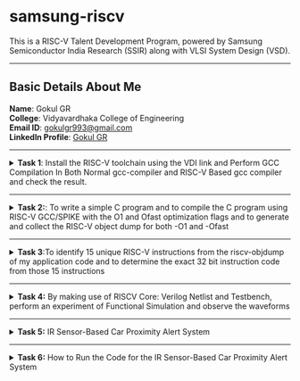 # samsung-riscv

This is a RISC-V Talent Development Program, powered by Samsung Semiconductor India Research (SSIR) along with VLSI System Design (VSD).

---

## Basic Details About Me

**Name**: Gokul GR  
**College**: Vidyavardhaka College of Engineering  
**Email ID**: [gokulgr993@gmail.com](mailto:niranjanr916@gmail.com)  
**LinkedIn Profile**: [Gokul GR](https://www.linkedin.com/in/gokul-g-r-76134124a/)

---


<details>
  <summary><strong>Task 1</strong>: Install the RISC-V toolchain using the VDI link and Perform GCC Compilation In Both Normal gcc-compiler and RISC-V Based gcc compiler and check the result.</summary>

### Instructions
1. **VDI Link**: [Download Here](https://forgefunder.com/~kunal/riscv_workshop.vdi)  
   Password for the machine: `vsdiat`

2. **Install Ubuntu 18.04 LTS (Bionic Beaver)**  
   Install on Oracle Virtual Machine Box as mentioned in the guide.

3. **Perform GCC Compilation**  
   - Use both the normal GCC compiler and the RISC-V-based GCC compiler.
   - Compare the results.

  
**1. Install Ubuntu 18.04 LTS(Bionic Beaver) on Oracle Virtual Machine Box as given in the file**
  
![Screenshot 2025-01-05 193249](https://github.com/user-attachments/assets/11a1d650-b105-4a66-842a-b192525b4097)


**2. This screenshot shows a C program (sum1ton.c) compiled and executed, producing the output: "sum of numbers from 1 to 5 is 15". The program, displayed in a text editor (Leafpad).**
```
$ gvim sum1ton.c
$ gcc sum1ton.c
$ ./a.out
```

![Sum1ton](https://github.com/user-attachments/assets/99bfa897-d4bf-406e-a548-c53ae08eebb5)


**3.The screenshot shows the C Code compiled on RISC-V gcc Compiler.**
```
$ riscv64-unknown-elf-gcc -O1 -mabi=lp64 -march=rv64i -o sum1ton.o sum1ton.c
```
![C Code compiled on riscv gcc Compiler](https://github.com/user-attachments/assets/6ed71901-25ce-471f-8f34-1726ed220c92)



Verify that the file has been compiled using below command

```
$ ls -ltr sum1ton.o
```

**4. This screenshot shows the sum1ton.c C program being displayed using the cat command in the terminal, followed by its compilation using the RISC-V GCC compiler (riscv64-unknown-elf-gcc).**


![Cat Command](https://github.com/user-attachments/assets/7f38a710-621a-4333-af8b-3910cbd9dc4b)


**5.The assembly code is generated using**
```
$ riscv64-unknown-elf-objdump -d sum1ton.o
$ riscv64-unknown-elf-objdump -d sum1ton.o | less
```
* Here the **-d** stands for disassemble
* **Objdump using -O1 format**
* ```
   $ riscv64-unknown-elf-gcc -O1 -mabi=lp64 -march=rv64i -o sum1ton.o sum1ton.c
  
![Objdump using -O1 format](https://github.com/user-attachments/assets/6703bb29-75d1-492a-9b67-faac24f2dc01)


* **Number of Instruction for -O1 format**
![calculate -O1 format](https://github.com/user-attachments/assets/40042543-942d-41c6-b703-59f3e465def0)


* Here there are 11 instructions that is B in hexadecimal
---
* **Objdump using -Ofast format**
* ```
  $ riscv64-unknown-elf-gcc -Ofast -mabi=lp64 -march=rv64i -o sum1ton.o sum1ton.c
  
![Objdump using -Ofast format](https://github.com/user-attachments/assets/88575f69-8b48-4fa8-8624-97a032abeb95)

* **Number of Instruction for -Ofast format**

![calculate -Ofast format](https://github.com/user-attachments/assets/09452187-f4c2-4129-bf18-f064f5d90dd4)

* Here there are 11 instructions that is B in hexadecimal
  </details>
------------


<details>
<summary><b>Task 2:</b>: To write a simple C program and to compile the C program using RISC-V GCC/SPIKE with the O1 and Ofast optimization flags and to generate and collect the RISC-V object dump for both -O1 and -Ofast</summary> 
  
### 1.Simple C program Compilation
![gcc_compilation](https://github.com/user-attachments/assets/a7eda4d8-6889-429c-a896-cfe7311f3abb)

### 2.verify that your code is giving same output even when you use RISC-V compiler as shown.
![RISC-v_compilation](https://github.com/user-attachments/assets/d1ef12bf-a549-4783-9857-87c7c3165005)

Here that spike command is used in place of ./a.out to see the output and successfully we have obtained same output
```
$ riscv64-unknown-elf-gcc -Ofast -mabi=lp64 -march=rv64i -o factorialofn.o factorialofn.c

$ spike pk factorialofn.o
```
### 3. assembly code instructions using the SPIKE tool.
![spike-O1](https://github.com/user-attachments/assets/68769899-3a94-406d-bd6e-a3f23c651fea)

![spike-Ofast](https://github.com/user-attachments/assets/933585b3-9ee6-4262-845c-deef45203e0a)

lui : load upper immediate basically a RISC-V register has 32 bits in which the first 7 are opcode and next from 7 to 11 is rd and next remaning bits are immediate to which the value 0x2b is inserted
Next instruction which is going to be executed according to dumpfile will be addi sp,sp,-48.

which means 48 decimal value which will be 30 in hexa that much will be subtracted from the current stack pointer value. 

### 4. RISC-V object dump for O1 optimization level
![obj_dump_for_O1](https://github.com/user-attachments/assets/caa7893a-36b3-460f-a992-c31c0ee4190f)

### 5. RISC-V object dump for Ofast optimization level
![obj_dump_for_Ofast](https://github.com/user-attachments/assets/ead23dc5-084e-4319-89dd-92fe11edbe44)

  
</details>

--------

<details>
  <summary><strong>Task 3</strong>:To identify 15 unique RISC-V instructions from the riscv-objdump of my application code and to determine the exact 32 bit instruction code from those 15 instructions</summary>

![Ofast](https://github.com/user-attachments/assets/7c2a5809-73de-4c78-be8d-09fca6c90b2c)



## 1. lui (Load Upper Immediate)

Loads a 20-bit immediate value into the upper 20 bits of a register, while the lower 12 bits are set to zero.

lui a0, 0x2b (Loads 0x2b000 into a0).

Instruction Code: 0x0002b537

Type: U-type (Upper immediate)


## 2. addi (Add Immediate)

Adds a sign-extended 12-bit immediate value to a register and stores the result in a destination register.

addi a0, a0, -704 (Adds -704 to a0 and stores the result back in a0).

Instruction Code: 0xd4050513

Type: I-type (Immediate)


## 3. sd (Store Doubleword)

Stores a 64-bit value from a source register to memory.

sd s1, 24(sp) (Stores the value of s1 at the memory address sp + 24).

Instruction Code: 0x00913c23

Type: S-type (Store)


## 4. jal (Jump and Link)

Jumps to a target address and saves the return address in the link register (ra).

jal ra, 1058b (Jumps to address 1058b and stores the return address in ra).

Instruction Code: 0x4f0000ef

Type: J-type (Jump and Link)


## 5. lw (Load Word)

Loads a 32-bit value from memory into a register.

lw s1, 12(sp) (Loads a 32-bit word from sp + 12 into s1).

Instruction Code: 0x00c12483

Type: I-type (Load)


## 6. bltz (Branch if Less Than Zero)

Pseudo-instruction for blt (branch if less than). Checks if the source register is less than zero, and if true, branches to the target address.

bltz a1, 10134 (Branches if a1 is less than zero).

Instruction Code: 0x044c4a63

Type: B-type (Branch)


## 7. li (Load Immediate)

Pseudo-instruction for addi. Loads an immediate value into a register.

li a0, 1 (Loads 1 into a0).

Instruction Code: 0x00100513

Type: I-type (Immediate)


## 8.beqz (Branch if Equal to Zero)

Pseudo-instruction for beq. Checks if a register equals zero, and if true, branches to the target address.

beqz a5, 1015c (Branches if a5 is zero

Instruction Code: 0x00078663

Type: B-type (Branch)


## 9. addiw (Add Immediate Word)

Adds a sign-extended 12-bit immediate to a 32-bit word and stores the result in the destination register.

addiw s1, s1, 1 (Adds 1 to s1 and stores the result back in s1).

Instruction Code: 0x0011a09b

Type: I-type (Immediate)


## 10. mv (Move)

Pseudo-instruction for addi. Copies the value from one register to another.

mv a0, a0 (Moves the value of a0 to a0, effectively a no-op).

Instruction Code: 0x00050513

Type: I-type (Immediate)



## 11. bne (Branch if Not Equal)

Compares two registers and branches to a target address if they are not equal.

bne s1, s0, 10100 (Branches if s1 is not equal to s0).

Instruction Code: 0xfea592e3

Type: B-type (Branch)


## 12. ld (Load Doubleword)

Loads a 64-bit doubleword from memory into a register.

ld s0, 32(sp) (Loads a 64-bit value from sp + 32 into s0).

Instruction Code: 0x02013083

Type: I-type (Load)


## 13.ret (Return)

Pseudo-instruction for jalr. Returns from a function by jumping to the address in the link register (ra).

ret (Jumps to the address in ra).

Instruction Code: 0x00008067

Type: I-type (Jump and Link Register)


## 14. j (Jump)

Pseudo-instruction for jal. Unconditionally jumps to a specified address.

j 1011c (Jumps to address 1011c).

Instruction Code: 0xfddff06f

Type: J-type (Jump)


## 15.auipc (Add Upper Immediate to PC)

 Adds a 20-bit immediate value to the upper 20 bits of the program counter (PC) and stores the result in a destination register.
 
auipc a5, 0xfffff (Adds 0xfffff000 to the current PC and stores the result in a5).

Instruction Code: 0xfffff797

Type: U-type (Upper immediate)

</details>

-----------------------


<details>
<summary><b>Task 4:</b> By making use of RISCV Core: Verilog Netlist and Testbench, perform an experiment of Functional Simulation and observe the waveforms</summary>  
<br>
 
  
### Steps to perform functional simulation of RISCV  
1. Create a new directory with your name ```mkdir <your_name>```
2. Create two files by using ```touch``` command as ```gokul_rv32i.v``` and ```gokul_rv32i_tb.v```
     
3. Copy the code from the reference github repo and paste it in your verilog and testbench files  
  ```
$ touch gokul_rv32i.v
$ touch gokul_rv32i_tb.v
  ```
  
4. To run and simulate the verilog code, enter the following command:  
	```
	$ iverilog -o gokul_rv32i gokul_rv32i.v gokul_rv32i_tb.v
	$ ./maazm_rv32i
	```
5. To see the simulation waveform in GTKWave, enter the following command:
	```
	$ gtkwave gokul_rv32i.vcd
	```


6. The GTKWave will be opened and following window will be appeared  
  
![111](https://github.com/user-attachments/assets/330efe86-fd50-49b3-a30f-d4204f50e7be)

 
#### As shown in the figure below, all the instructions in the given verilog file is hard-coded. Hard-coded means that instead of following the RISCV specifications bit pattern, the designer has hard-coded each instructions based on their own pattern. Hence the 32-bits instruction that we generated in Task-2 will not match with the given instruction. 
  
#### Following are the differences between standard RISCV ISA and the Instruction Set given in the reference repository:  
  
|  **Operation**  |  **Standard RISCV ISA**  |  **Hardcoded ISA**  |  
|  :----:  |  :----:  |  :----:  |  
|  ADD R6, R2, R1  |  32'h00110333  |  32'h02208300  |  
|  SUB R7, R1, R2  |  32'h402083b3  |  32'h02209380  |  
|  AND R8, R1, R3  |  32'h0030f433  |  32'h0230a400  |  
|  OR R9, R2, R5  |  32'h005164b3  |  32'h02513480  |  
|  XOR R10, R1, R4  |  32'h0040c533  |  32'h0240c500  |  
|  SLT R1, R2, R4  |  32'h0045a0b3  |  32'h02415580  |  
|  ADDI R12, R4, 5  |  32'h004120b3  |  32'h00520600  |   
|  SW R3, R1, 2  |  32'h0030a123  |  32'h00209181  |  
|  LW R13, R1, 2  |  32'h0020a683  |  32'h00208681  | 
|  BEQ R0, R0, 15  |  32'h00000f63  |  32'h00f00002  | 
|  ADD R14, R2, R2  |  32'h00110333  |  32'h00210700 |
|  SRL R16, R14, R2  |  32'h0030a123  |  32'h00271803  |
|  SLL R15, R1, R2  |  32'h002097b3  |  32'h00208783  |   
  

#### *Analysing the Output Waveform of various instructions that we have covered in TASK-2*  
**```Instruction 1: ADD R6, R2, R1```**  
  
![ADD](https://github.com/user-attachments/assets/6dfda0f8-7b9f-427e-99fa-fa3f682af0de)


**```Instruction 2: SUB R7, R1, R2```**  
  
![SUB](https://github.com/user-attachments/assets/2df0f555-ac35-4909-9526-c6de630c8fb8)


**```Instruction 3: AND R8, R1, R3```**  

![AND](https://github.com/user-attachments/assets/d2485313-32c5-4c89-9a6e-6170bddf0071)


**```Instruction 4: OR R9, R2, R5```**  

![OR](https://github.com/user-attachments/assets/51106024-843b-4794-ba1a-23d16d33c873)

**```Instruction 5: XOR R10, R1, R4```**  

![XOR](https://github.com/user-attachments/assets/a497e445-350f-44e4-8a5c-e184a6e5a94a)


**```Instruction 6: SLT R1, R2, R4```**  

![SLT](https://github.com/user-attachments/assets/46cbc466-7dc4-44ba-8b3e-99b4d75ba70d)


**```Instruction 7: ADDI R12, R4, 5```**  

![ADDI](https://github.com/user-attachments/assets/7c7fa744-fc49-4781-ab3d-74f14f1004dc)


**```Instruction 8: BEQ R0, R0, 15```**  
  
![BEQ]
 (https://github.com/user-attachments/assets/1d673aac-0bd2-4af5-a5bb-31d245794539)

**```Instruction 9: BNE R0, R1, 20```**

![BNE](https://github.com/user-attachments/assets/aa641f62-05ba-4c48-8570-bc61be18e428)

  
**```Instruction 10: SLL R15, R1, R2```**  

![SLL](https://github.com/user-attachments/assets/0ee4d9d1-a896-4258-b42a-7ae3ff67405b)


</details>

-------

<details>
<summary><b>Task 5:</b> IR Sensor-Based Car Proximity Alert System
</summary>  

## Overview
This project utilizes an IR sensor to detect the closeness of a car to a wall and alerts the driver to prevent collisions. When the car approaches the wall within a certain distance, the system triggers a buzzer and LED to provide a warning.

## 2. Components Required
- **The VSDSquadron Mini board**
- **IR Sensor (HC-SR501 or similar)**
- **LED**
- **Buzzer**
- **Resistors and connecting wires**

## 3. Circuit Connection
| **Component**  | **Pin on VSD mini board ** | **Power (VCC)** | **Ground (GND)** |
|--------------|------------------|---------|---------|
| IR Sensor OUT | PD4 | 5V | GND |
| LED | PD6 | 5V | GND |
| Buzzer | PD5 | 5V | GND |

## 4. Functional Description
- The IR sensor detects motion and sends a signal to the microcontroller.
- The LED blinks three times upon motion detection.
- The buzzer beeps simultaneously as an alert.

</details>  


-------

<details>
<summary><b>Task 6:</b>  How to Run the Code for the IR Sensor-Based Car Proximity Alert System
</summary>  

## 1. How to Run the Code

1. Flash the code onto the CH32V003F4U6 microcontroller.
2. Move an object (such as a car or hand) closer to the IR sensor.
3. If the object is within the detection range, the LED and buzzer will activate.
4. Move the object away to stop the alert.

## 2. Applications

- Car parking assistance systems
- Smart garage entry systems
- Industrial machinery safety

## 3.video demonstartion
!video demonstration for the project [https://drive.google.com/file/d/1nuFQ02VOxzw3LDgZqQ4mNl9Orko0LRf0/view?usp=drive_link]
## 4. Code Implementation

```c
#include <ch32v00x.h>
#include <debug.h>

// Pin Configuration
void GPIO_Config(void)
{
    GPIO_InitTypeDef GPIO_InitStructure = {0};

    RCC_APB2PeriphClockCmd(RCC_APB2Periph_GPIOD, ENABLE);

    // IR Sensor - Input Pin
    GPIO_InitStructure.GPIO_Pin = GPIO_Pin_4;
    GPIO_InitStructure.GPIO_Mode = GPIO_Mode_IPU;
    GPIO_Init(GPIOD, &GPIO_InitStructure);

    // LED - Output Pin
    GPIO_InitStructure.GPIO_Pin = GPIO_Pin_6;
    GPIO_InitStructure.GPIO_Mode = GPIO_Mode_Out_PP;
    GPIO_InitStructure.GPIO_Speed = GPIO_Speed_50MHz;
    GPIO_Init(GPIOD, &GPIO_InitStructure);

    // Buzzer - Output Pin
    GPIO_InitStructure.GPIO_Pin = GPIO_Pin_5;
    GPIO_InitStructure.GPIO_Mode = GPIO_Mode_Out_PP;
    GPIO_InitStructure.GPIO_Speed = GPIO_Speed_50MHz;
    GPIO_Init(GPIOD, &GPIO_InitStructure);
}

// Main function
int main(void)
{
    uint8_t IR;
    uint8_t set = 1;
    uint8_t reset = 0;
    uint8_t a;

    SystemCoreClockUpdate();
    Delay_Init();
    GPIO_Config();

    while (1)
    {
        IR = GPIO_ReadInputDataBit(GPIOD, GPIO_Pin_4);

        if (IR == 0)
        {
            for (a = 0; a < 3; a++)
            {
                GPIO_WriteBit(GPIOD, GPIO_Pin_6, set);
                GPIO_WriteBit(GPIOD, GPIO_Pin_5, set);
                Delay_Ms(200);
                GPIO_WriteBit(GPIOD, GPIO_Pin_6, reset);
                GPIO_WriteBit(GPIOD, GPIO_Pin_5, reset);
                Delay_Ms(100);
            }
        }
    }
}
